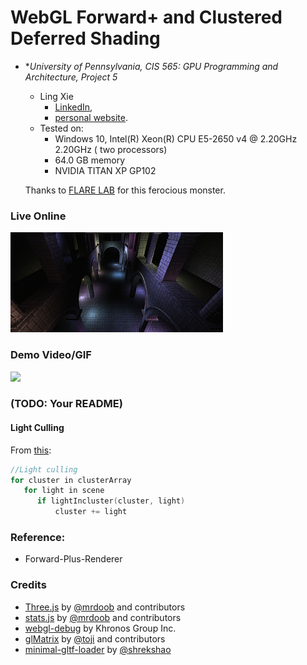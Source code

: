 WebGL Forward+ and Clustered Deferred Shading
======================

* **University of Pennsylvania, CIS 565: GPU Programming and Architecture, Project 5*
  
  * Ling Xie
    * [LinkedIn](https://www.linkedin.com/in/ling-xie-94b939182/), 
    * [personal website](https://jack12xl.netlify.app).
  * Tested on: 
    * Windows 10, Intel(R) Xeon(R) CPU E5-2650 v4 @ 2.20GHz 2.20GHz ( two processors) 
    * 64.0 GB memory
    * NVIDIA TITAN XP GP102
  
  Thanks to [FLARE LAB](http://faculty.sist.shanghaitech.edu.cn/faculty/liuxp/flare/index.html) for this ferocious monster.

### Live Online

[![](img/thumb.png)](http://TODO.github.io/Project5-WebGL-Forward-Plus-and-Clustered-Deferred)

### Demo Video/GIF

[![](img/video.png)](TODO)

### (TODO: Your README)



#### Light Culling

From [this](http://www.aortiz.me/2018/12/21/CG.html#tiled-shading--forward):

```c++
//Light culling
for cluster in clusterArray
   for light in scene
      if lightIncluster(cluster, light)
          cluster += light
```



### Reference:

- Forward-Plus-Renderer



### Credits

* [Three.js](https://github.com/mrdoob/three.js) by [@mrdoob](https://github.com/mrdoob) and contributors
* [stats.js](https://github.com/mrdoob/stats.js) by [@mrdoob](https://github.com/mrdoob) and contributors
* [webgl-debug](https://github.com/KhronosGroup/WebGLDeveloperTools) by Khronos Group Inc.
* [glMatrix](https://github.com/toji/gl-matrix) by [@toji](https://github.com/toji) and contributors
* [minimal-gltf-loader](https://github.com/shrekshao/minimal-gltf-loader) by [@shrekshao](https://github.com/shrekshao)

